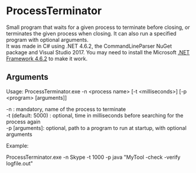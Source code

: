 # ProcessTerminator
Small program that waits for a given process to terminate before closing, or terminates the given process when closing. It can also run a specified program with optional arguments.  
It was made in C# using .NET 4.6.2, the CommandLineParser NuGet package and Visual Studio 2017. You may need to install the Microsoft [.NET Framework 4.6.2](https://www.microsoft.com/en-us/download/details.aspx?id=53344) to make it work.

## Arguments

Usage: ProcessTerminator.exe -n \<process name\> [-t \<milliseconds\>] [-p \<program\> [arguments]]

-n <process name>: mandatory, name of the process to terminate  
-t <milliseconds> (default: 5000) : optional, time in milliseconds before searching for the process again  
-p <program> [arguments]: optional, path to a program to run at startup, with optional arguments

Example:

ProcessTerminator.exe -n Skype -t 1000 -p java "MyTool -check -verify logfile.out"